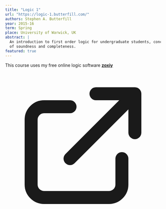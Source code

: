 ```yaml
---
title: "Logic 1"
url: "https://logic-1.butterfill.com/"
authors: Stephen A. Butterfill
year: 2015-16
term: Spring
place: University of Warwick, UK
abstract: |
  An introduction to first order logic for undergraduate students, concluding with informal proofs
  of soundness and completeness.
featured: true
---
```


<p>
  This course uses my free online logic software 
  <a href="https://www.zoxiy.xyz/" target="_blank"
    class="text-slate-500 dark:text-slate-400 hover:text-blue-600 dark:hover:text-blue-400 transition-colors" style="font-weight:bold;"
      >zoxiy
       <svg xmlns="http://www.w3.org/2000/svg" class="inline-block w-4 h-4 ml-1" fill="none" viewBox="0 0 24 24" stroke="currentColor">
          <path stroke-linecap="round" stroke-linejoin="round" stroke-width="2" d="M10 6H6a2 2 0 00-2 2v10a2 2 0 002 2h10a2 2 0 002-2v-4M14 4h6m0 0v6m0-6L10 14" />
        </svg>
      </a>
</p>
